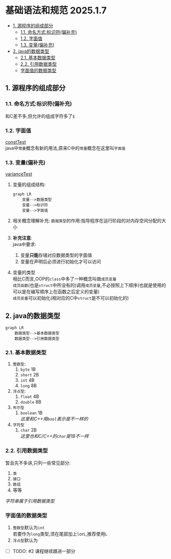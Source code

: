 # 基础语法和规范 2025.1.7

- [1. 源程序的组成部分](#1-源程序的组成部分)
  - [1.1. 命名方式:标识符(偏补充)](#11-命名方式标识符偏补充)
  - [1.2. 字面值](#12-字面值)
  - [1.3. 变量(偏补充)](#13-变量偏补充)
- [2. java的数据类型](#2-java的数据类型)
  - [2.1. 基本数据类型](#21-基本数据类型)
  - [2.2. 引用数据类型](#22-引用数据类型)
  - [字面值的数据类型](#字面值的数据类型)

## 1. 源程序的组成部分

### 1.1. 命名方式:标识符(偏补充)

和C差不多,但允许的组成字符多了`$`

### 1.2. 字面值

[constTest](../1_code/1_1_basicGrammar/constTest.java)  
java中`常量`概念有新的用法,原来C中的`常量`概念在这里叫`字面值`  

### 1.3. 变量(偏补充)

[varianceTest](../1_code/1_1_basicGrammar/varianceTest.java)  

1. 变量的组成结构:

    ```mermaid
    graph LR
        变量-->数据类型
        变量-->标识符
        变量-->字面值
    ```

2. 相关概念理解补充:
    `数据类型`的作用:指导程序在运行阶段的对内存空间分配的大小  

3. **补充注意**:  
    java中要求:  
    1. 变量**只能**存储对应数据类型的字面值  
    2. 变量在声明后必须进行初始化才可以访问

4. 变量的类型  
    相比C而言,OOP的`class`中多了一种概念叫做`成员变量`  
    `成员函数`(也是`struct`中所没有的)调用`成员变量`,不必按照上下顺序(也就是使用的可以是在编写顺序上在函数之后定义的变量)  
    `成员变量`可以初始化(相对应的C中`struct`是不可以初始化的)  

## 2. java的数据类型

```mermaid
graph LR
    数据类型-->基本数据类型
    数据类型-->引用数据类型
```

### 2.1. 基本数据类型

1. `整数型`:
   1. `byte` 1B  
   2. `short` 2B  
   3. `int` 4B  
   4. `long` 8B  
2. `浮点型`:
   1. `float` 4B  
   2. `double` 8B  
3. `布尔型`
   1. `boolean` 1B  
    *这里和C++用`bool`表示是不一样的*
4. `字符型`
   1. `char` 2B  
    *这里也和C/C++的`char`是1B不一样*

### 2.2. 引用数据类型

暂且先不多讲,只列一些常见部分:

1. `类`
2. `接口`
3. `数组`
4. 等等

*字符串属于引用数据类型*  

### 字面值的数据类型

1. `整数型`默认为`int`  
    若要作为`long`类型,须在尾部加上`l`or`L`,推荐使用`L`  
2. `浮点型`默认为

- [ ] TODO: #2 课程继续跟进一部分  
